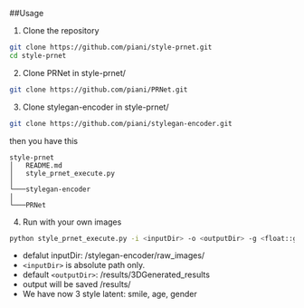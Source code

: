 ##Usage

1. Clone the repository
```bash
git clone https://github.com/piani/style-prnet.git
cd style-prnet
```

2. Clone PRNet in style-prnet/
```bash
git clone https://github.com/piani/PRNet.git
```

3. Clone stylegan-encoder in style-prnet/
```bash
git clone https://github.com/piani/stylegan-encoder.git 
```

then you have this 
```
style-prnet
│   README.md
│   style_prnet_execute.py
│
└───stylegan-encoder
│
└───PRNet
```

4. Run with your own images
```bash
python style_prnet_execute.py -i <inputDir> -o <outputDir> -g <float::gender_degree> -a <float::age_degree> -s <float::smile_degree>
```
- defalut inputDir: /stylegan-encoder/raw_images/
- `<inputDir>` is absolute path only.
- default `<outputDir>`: /results/3DGenerated_results 
- output will be saved /results/<outputDir>
- We have now 3 style latent: smile, age, gender


